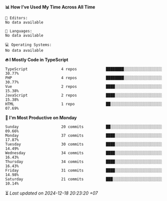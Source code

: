 <!--START_SECTION:readme-stats-->
**📊 How I’ve Used My Time Across All Time**

```text
📝 Editors:
No data available

💬 Languages:
No data available

💻 Operating Systems:
No data available
```

**🔥 I Mostly Code in TypeScript**

```text
TypeScript               4 repos             ████████░░░░░░░░░░░░░░░░░   30.77%
PHP                      4 repos             ████████░░░░░░░░░░░░░░░░░   30.77%
Vue                      2 repos             ████░░░░░░░░░░░░░░░░░░░░░   15.38%
JavaScript               2 repos             ████░░░░░░░░░░░░░░░░░░░░░   15.38%
HTML                     1 repo              ██░░░░░░░░░░░░░░░░░░░░░░░   07.69%
```

**📅 I'm Most Productive on Monday**

```text
Sunday                   20 commits          ██░░░░░░░░░░░░░░░░░░░░░░░   09.66%
Monday                   37 commits          ████░░░░░░░░░░░░░░░░░░░░░   17.87%
Tuesday                  30 commits          ████░░░░░░░░░░░░░░░░░░░░░   14.49%
Wednesday                34 commits          ████░░░░░░░░░░░░░░░░░░░░░   16.43%
Thursday                 34 commits          ████░░░░░░░░░░░░░░░░░░░░░   16.43%
Friday                   31 commits          ████░░░░░░░░░░░░░░░░░░░░░   14.98%
Saturday                 21 commits          ███░░░░░░░░░░░░░░░░░░░░░░   10.14%
```



⏳ *Last updated on 2024-12-18 20:23:20 +07*
<!--END_SECTION:readme-stats-->